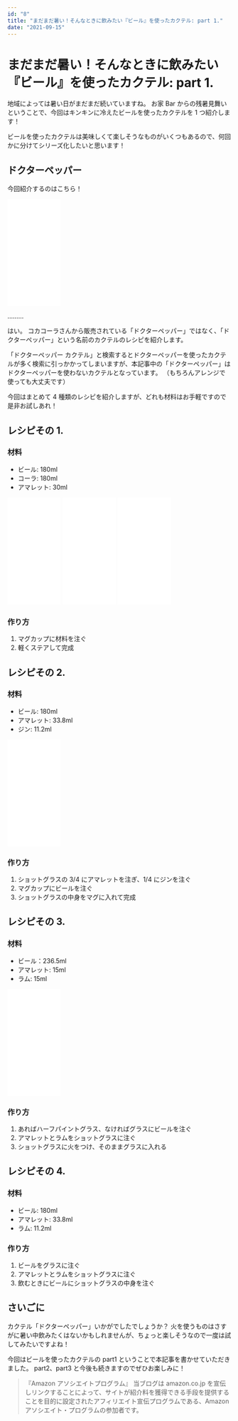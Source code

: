 ```yaml
---
id: "8"
title: "まだまだ暑い！そんなときに飲みたい『ビール』を使ったカクテル: part 1."
date: "2021-09-15"
---
```


# まだまだ暑い！そんなときに飲みたい『ビール』を使ったカクテル: part 1.

地域によっては暑い日がまだまだ続いていますね。
お家 Bar からの残暑見舞いということで、今回はキンキンに冷えたビールを使ったカクテルを 1 つ紹介します！

ビールを使ったカクテルは美味しくて楽しそうなものがいくつもあるので、何回かに分けてシリーズ化したいと思います！

## ドクターペッパー

今回紹介するのはこちら！

<iframe style="width:120px;height:240px;" marginwidth="0" marginheight="0" scrolling="no" frameborder="0" src="//rcm-fe.amazon-adsystem.com/e/cm?lt1=_blank&bc1=000000&IS2=1&bg1=FFFFFF&fc1=000000&lc1=0000FF&t=ouchibar09-22&language=ja_JP&o=9&p=8&l=as4&m=amazon&f=ifr&ref=as_ss_li_til&asins=B001U7651A&linkId=1e7e49c4f14c69c58e2403db94000b24"></iframe>

………

はい。
コカコーラさんから販売されている「ドクターペッパー」ではなく、「ドクターペッパー」という名前のカクテルのレシピを紹介します。

「ドクターペッパー カクテル」と検索するとドクターペッパーを使ったカクテルが多く検索に引っかかってしまいますが、本記事中の「ドクターペッパー」はドクターペッパーを使わないカクテルとなっています。
（もちろんアレンジで使っても大丈夫です）

今回はまとめて 4 種類のレシピを紹介しますが、どれも材料はお手軽ですので是非お試しあれ！

## レシピその 1.

### 材料

- ビール: 180ml
- コーラ: 180ml
- アマレット: 30ml

<iframe style="width:120px;height:240px;" marginwidth="0" marginheight="0" scrolling="no" frameborder="0" src="//rcm-fe.amazon-adsystem.com/e/cm?lt1=_blank&bc1=000000&IS2=1&bg1=FFFFFF&fc1=000000&lc1=0000FF&t=ouchibar09-22&language=ja_JP&o=9&p=8&l=as4&m=amazon&f=ifr&ref=as_ss_li_til&asins=B01MT3FRLQ&linkId=0dd9d04223ed4c60160e3b370ec9909b"></iframe>

<iframe style="width:120px;height:240px;" marginwidth="0" marginheight="0" scrolling="no" frameborder="0" src="//rcm-fe.amazon-adsystem.com/e/cm?lt1=_blank&bc1=000000&IS2=1&bg1=FFFFFF&fc1=000000&lc1=0000FF&t=ouchibar09-22&language=ja_JP&o=9&p=8&l=as4&m=amazon&f=ifr&ref=as_ss_li_til&asins=B004Y9IXZW&linkId=07447ea797fd27bfe65bd70bceed3c41"></iframe>

<iframe style="width:120px;height:240px;" marginwidth="0" marginheight="0" scrolling="no" frameborder="0" src="//rcm-fe.amazon-adsystem.com/e/cm?lt1=_blank&bc1=000000&IS2=1&bg1=FFFFFF&fc1=000000&lc1=0000FF&t=ouchibar09-22&language=ja_JP&o=9&p=8&l=as4&m=amazon&f=ifr&ref=as_ss_li_til&asins=B001TZ5KRI&linkId=4556f2eff7cca67133e9c5089b2281c4"></iframe>

### 作り方

1. マグカップに材料を注ぐ
2. 軽くステアして完成

## レシピその 2.

### 材料

- ビール: 180ml
- アマレット: 33.8ml
- ジン: 11.2ml

<iframe style="width:120px;height:240px;" marginwidth="0" marginheight="0" scrolling="no" frameborder="0" src="//rcm-fe.amazon-adsystem.com/e/cm?lt1=_blank&bc1=000000&IS2=1&bg1=FFFFFF&fc1=000000&lc1=0000FF&t=ouchibar09-22&language=ja_JP&o=9&p=8&l=as4&m=amazon&f=ifr&ref=as_ss_li_til&asins=B001TP3GCE&linkId=8514505122a8470a9893d6d158027cbb"></iframe>

### 作り方

1. ショットグラスの 3/4 にアマレットを注ぎ、1/4 にジンを注ぐ
2. マグカップにビールを注ぐ
3. ショットグラスの中身をマグに入れて完成

## レシピその 3.

### 材料

- ビール：236.5ml
- アマレット: 15ml
- ラム: 15ml

<iframe style="width:120px;height:240px;" marginwidth="0" marginheight="0" scrolling="no" frameborder="0" src="//rcm-fe.amazon-adsystem.com/e/cm?lt1=_blank&bc1=000000&IS2=1&bg1=FFFFFF&fc1=000000&lc1=0000FF&t=ouchibar09-22&language=ja_JP&o=9&p=8&l=as4&m=amazon&f=ifr&ref=as_ss_li_til&asins=B001GLPJ94&linkId=bd21de99eb25712a2aeaf505dda710f7"></iframe>

### 作り方

1. あればハーフパイントグラス、なければグラスにビールを注ぐ
2. アマレットとラムをショットグラスに注ぐ
3. ショットグラスに火をつけ、そのままグラスに入れる

## レシピその 4.

### 材料

- ビール: 180ml
- アマレット: 33.8ml
- ラム: 11.2ml

### 作り方

1. ビールをグラスに注ぐ
2. アマレットとラムをショットグラスに注ぐ
3. 飲むときにビールにショットグラスの中身を注ぐ

## さいごに

カクテル「ドクターペッパー」いかがでしたでしょうか？
火を使うものはさすがに暑い中飲みたくはないかもしれませんが、ちょっと楽しそうなので一度は試してみたいですよね！

今回はビールを使ったカクテルの part1 ということで本記事を書かせていただきました。
part2、part3 と今後も続きますのでぜひお楽しみに！

> 『Amazon アソシエイトプログラム』
> 当ブログは amazon.co.jp を宣伝しリンクすることによって、サイトが紹介料を獲得できる手段を提供することを目的に設定されたアフィリエイト宣伝プログラムである、Amazon アソシエイト・プログラムの参加者です。
